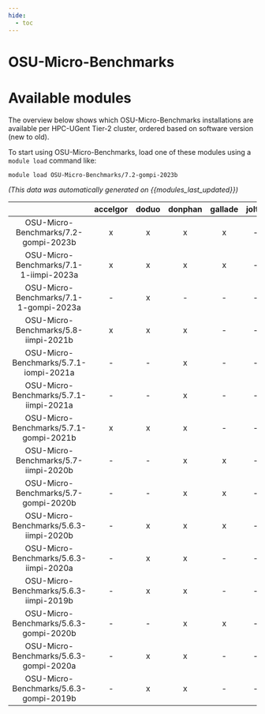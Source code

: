 ```yaml
---
hide:
  - toc
---
```


OSU-Micro-Benchmarks
====================

# Available modules


The overview below shows which OSU-Micro-Benchmarks installations are available per HPC-UGent Tier-2 cluster, ordered based on software version (new to old).

To start using OSU-Micro-Benchmarks, load one of these modules using a `module load` command like:

```shell
module load OSU-Micro-Benchmarks/7.2-gompi-2023b
```

*(This data was automatically generated on {{modules_last_updated}})*  

| |accelgor|doduo|donphan|gallade|joltik|shinx|skitty|
| :---: | :---: | :---: | :---: | :---: | :---: | :---: | :---: |
|OSU-Micro-Benchmarks/7.2-gompi-2023b|x|x|x|x|-|-|x|
|OSU-Micro-Benchmarks/7.1-1-iimpi-2023a|x|x|x|x|-|-|x|
|OSU-Micro-Benchmarks/7.1-1-gompi-2023a|-|x|-|-|-|x|-|
|OSU-Micro-Benchmarks/5.8-iimpi-2021b|x|x|x|-|-|-|-|
|OSU-Micro-Benchmarks/5.7.1-iompi-2021a|-|-|x|-|-|-|-|
|OSU-Micro-Benchmarks/5.7.1-iimpi-2021a|-|-|x|-|-|-|-|
|OSU-Micro-Benchmarks/5.7.1-gompi-2021b|x|x|x|-|-|-|-|
|OSU-Micro-Benchmarks/5.7-iimpi-2020b|-|-|x|x|-|-|-|
|OSU-Micro-Benchmarks/5.7-gompi-2020b|-|-|x|x|-|-|-|
|OSU-Micro-Benchmarks/5.6.3-iimpi-2020b|-|x|x|x|-|-|-|
|OSU-Micro-Benchmarks/5.6.3-iimpi-2020a|-|x|x|-|-|-|-|
|OSU-Micro-Benchmarks/5.6.3-iimpi-2019b|-|x|x|-|-|-|-|
|OSU-Micro-Benchmarks/5.6.3-gompi-2020b|-|-|x|x|-|-|-|
|OSU-Micro-Benchmarks/5.6.3-gompi-2020a|-|x|x|-|-|-|-|
|OSU-Micro-Benchmarks/5.6.3-gompi-2019b|-|x|x|-|-|-|-|
